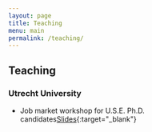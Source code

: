 ```yaml
---
layout: page
title: Teaching
menu: main
permalink: /teaching/
---
```



## Teaching

### Utrecht University

- Job market workshop for U.S.E. Ph.D. candidates[Slides](https:\\jacopoto.github.io\assets\use_jm_wrksop.html){:target="_blank"}

